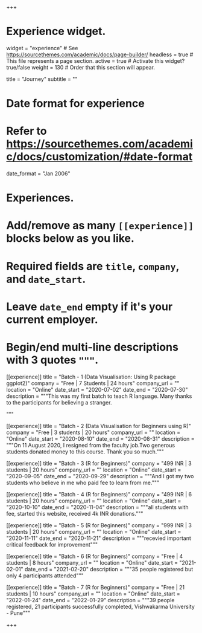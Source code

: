 +++
# Experience widget.
widget = "experience"  # See https://sourcethemes.com/academic/docs/page-builder/
headless = true  # This file represents a page section.
active = true  # Activate this widget? true/false
weight = 130  # Order that this section will appear.

title = "Journey"
subtitle = ""

# Date format for experience
#   Refer to https://sourcethemes.com/academic/docs/customization/#date-format
date_format = "Jan 2006"

# Experiences.
#   Add/remove as many `[[experience]]` blocks below as you like.
#   Required fields are `title`, `company`, and `date_start`.
#   Leave `date_end` empty if it's your current employer.
#   Begin/end multi-line descriptions with 3 quotes `"""`.
[[experience]]
  title = "Batch - 1 (Data Visualisation: Using R package ggplot2)"
  company = "Free | 7 Students | 24 hours"
  company_url = ""
  location = "Online"
  date_start = "2020-07-02"
  date_end = "2020-07-30"
  description = """This was my first batch to teach R language. Many thanks to the participants for believing a stranger.
  
  """

[[experience]]
  title = "Batch - 2 (Data Visualisation for Beginners using R)"
  company = "Free | 3 students | 20 hours"
  company_url = ""
  location = "Online"
  date_start = "2020-08-10"
  date_end = "2020-08-31"
  description = """On 11 August 2020, I resigned from the faculty job.Two generous students donated money to this course. Thank you so much."""

[[experience]]
  title = "Batch - 3 (R for Beginners)"
  company = "499 INR | 3 students | 20 hours"
  company_url = ""
  location = "Online"
  date_start = "2020-09-05"
  date_end = "2020-09-29"
  description = """And I got my two students who believe in me who paid fee to learn from me."""
  
[[experience]]
  title = "Batch - 4 (R for Beginners)"
  company = "499 INR | 6 students | 20 hours"
  company_url = ""
  location = "Online"
  date_start = "2020-10-10"
  date_end = "2020-11-04"
  description = """all students with fee, started this website, received 4k INR donations.""" 
  
[[experience]]
  title = "Batch - 5 (R for Beginners)"
  company = "999 INR | 3 students | 20 hours"
  company_url = ""
  location = "Online"
  date_start = "2020-11-11"
  date_end = "2020-11-21"
  description = """recevied important critical feedback for improvement"""   

[[experience]]
  title = "Batch - 6 (R for Beginners)"
  company = "Free | 4 students | 8 hours"
  company_url = ""
  location = "Online"
  date_start = "2021-02-01"
  date_end = "2021-02-20"
  description = """35 people registered but only 4 participants attended"""   

[[experience]]
  title = "Batch - 7 (R for Beginners)"
  company = "Free | 21 students | 10 hours"
  company_url = ""
  location = "Online"
  date_start = "2022-01-24"
  date_end = "2022-01-29"
  description = """39 people registered, 21 participants successfully completed, Vishwakarma University - Pune"""

+++
